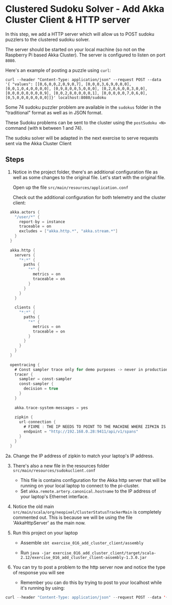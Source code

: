 # Clustered Sudoku Solver - Add Akka Cluster Client & HTTP server

In this step, we add a HTTP server which will allow us to POST 
sudoku puzzlers to the clustered sudoku solver.

The server should be started on your local machine (so not on the
Raspberry Pi based Akka Cluster). The server is configured to 
listen on port `8080`.

Here's an example of posting a puzzle using `curl`:

`curl --header "Content-Type: application/json" --request POST --data '{ "values": [[0,6,0,0,2,0,9,0,7], [0,0,0,3,6,9,0,0,0], [0,0,1,0,4,0,0,0,0], [0,9,8,0,0,5,0,0,0], [0,2,0,6,0,0,3,0,0], [0,0,0,0,0,0,0,0,9], [0,0,2,8,0,0,0,0,1], [0,0,0,0,0,7,0,6,0], [0,5,0,0,0,0,0,0,0]]}' localhost:8080/sudoku`

Some 74 sudoku puzzler problem are available in the `sudokus` folder in
the "traditional" format as well as in JSON format.

These Sudoku problems can be sent to the cluster using the `postSudoku <N>`
command (with `N` between 1 and 74).

The sudoku solver will be adapted in the next exercise to serve
requests sent via the Akka Cluster Client

## Steps

1. Notice in the project folder, there's an additional configuration 
file as well as some changes to the
original file. Let's start with the original file. 
    
    Open up the file `src/main/resources/application.conf`
    
    Check out the additional configuration for both telemetry and 
    the cluster client:
    
```scala
  akka.actors {
    "/user/*" {
      report-by = instance
      traceable = on
      excludes = ["akka.http.*", "akka.stream.*"]
    }
  }
    
  akka.http {
    servers {
      "*:*" {
        paths {
          "*" {
            metrics = on
            traceable = on
          }
        }
      }
    }
    
    clients {
      "*:*" {
        paths {
          "*" {
            metrics = on
            traceable = on
          }
        }
      }
    }
  }
    
  opentracing {
    # Const sampler trace only for demo purposes -> never in production!
    tracer {
      sampler = const-sampler
      const-sampler {
        decision = true
      }
    }
    
    akka.trace-system-messages = yes
    
    zipkin {
      url-connection {
        # FIXME : THE IP NEEDS TO POINT TO THE MACHINE WHERE ZIPKIN IS RUNNING
        endpoint = "http://192.168.0.28:9411/api/v1/spans"
      }
    }
  }
```
    
2a. Change the IP address of zipkin to match your laptop's IP address. 

3. There's also a new file in the resources folder 
`src/main/resources/sudokuclient.conf`
    - This file is contains configuration for the Akka http server that
      will be running on your local laptop to connect to the pi-cluster.
    - Set `akka.remote.artery.canonical.hostname` to the IP address of
      your laptop's Ethernet interface.
    
4. Notice the old main `src/main/scala/org/neopixel/ClusterStatusTrackerMain`
   is completely commented out. This is because we will be using the file
   'AkkaHttpServer' as the main now. 

5. Run this project on your laptop
   
   - Assemble `sbt exercise_016_add_cluster_client/assembly`
               
   - Run      `java -jar exercise_016_add_cluster_client/target/scala-2.12/exercise_016_add_cluster_client-assembly-1.3.0.jar`
   
6. You can try to post a problem to the http server now
and notice the type of response you will see

    - Remember you can do this by trying to post to your 
      localhost while it's running by using:
    
```scala
curl --header "Content-Type: application/json" --request POST --data '{ "values": [[0,6,0,0,2,0,9,0,7], [0,0,0,3,6,9,0,0,0], [0,0,1,0,4,0,0,0,0], [0,9,8,0,0,5,0,0,0], [0,2,0,6,0,0,3,0,0], [0,0,0,0,0,0,0,0,9], [0,0,2,8,0,0,0,0,1], [0,0,0,0,0,7,0,6,0], [0,5,0,0,0,0,0,0,0]]}' localhost:8080/sudoku`
```

